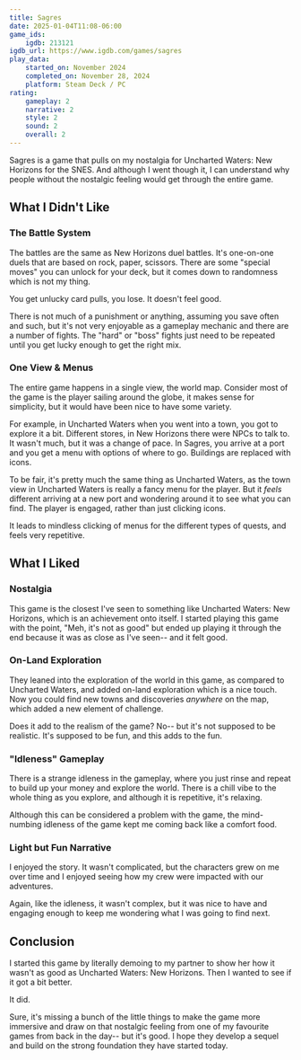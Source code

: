 ```yaml
---
title: Sagres
date: 2025-01-04T11:08-06:00
game_ids:
    igdb: 213121
igdb_url: https://www.igdb.com/games/sagres
play_data:
    started_on: November 2024
    completed_on: November 28, 2024
    platform: Steam Deck / PC
rating:
    gameplay: 2
    narrative: 2
    style: 2
    sound: 2
    overall: 2
---
```


Sagres is a game that pulls on my nostalgia for Uncharted Waters: New Horizons for the SNES. And although I went though it, I can understand why people without the nostalgic feeling would get through the entire game.

## What I Didn't Like

### The Battle System

The battles are the same as New Horizons duel battles. It's one-on-one duels that are based on rock, paper, scissors. There are some "special moves" you can unlock for your deck, but it comes down to randomness which is not my thing.

You get unlucky card pulls, you lose. It doesn't feel good.

There is not much of a punishment or anything, assuming you save often and such, but it's not very enjoyable as a gameplay mechanic and there are a number of fights. The "hard" or "boss" fights just need to be repeated until you get lucky enough to get the right mix.

### One View & Menus

The entire game happens in a single view, the world map. Consider most of the game is the player sailing around the globe, it makes sense for simplicity, but it would have been nice to have some variety. 

For example, in Uncharted Waters when you went into a town, you got to explore it a bit. Different stores, in New Horizons there were NPCs to talk to. It wasn't much, but it was a change of pace. In Sagres, you arrive at a port and you get a menu with options of where to go. Buildings are replaced with icons.

To be fair, it's pretty much the same thing as Uncharted Waters, as the town view in Uncharted Waters is really a fancy menu for the player. But it _feels_ different arriving at a new port and wondering around it to see what you can find. The player is engaged, rather than just clicking icons.

It leads to mindless clicking of menus for the different types of quests, and feels very repetitive. 

## What I Liked

### Nostalgia

This game is the closest I've seen to something like Uncharted Waters: New Horizons, which is an achievement onto itself. I started playing this game with the point, "Meh, it's not as good" but ended up playing it through the end because it was as close as I've seen-- and it felt good.

### On-Land Exploration

They leaned into the exploration of the world in this game, as compared to Uncharted Waters, and added on-land exploration which is a nice touch. Now you could find new towns and discoveries _anywhere_ on the map, which added a new element of challenge. 

Does it add to the realism of the game? No-- but it's not supposed to be realistic. It's supposed to be fun, and this adds to the fun.

### "Idleness" Gameplay

There is a strange idleness in the gameplay, where you just rinse and repeat to build up your money and explore the world. There is a chill vibe to the whole thing as you explore, and although it is repetitive, it's relaxing.

Although this can be considered a problem with the game, the mind-numbing idleness of the game kept me coming back like a comfort food.

### Light but Fun Narrative

I enjoyed the story. It wasn't complicated, but the characters grew on me over time and I enjoyed seeing how my crew were impacted with our adventures. 

Again, like the idleness, it wasn't complex, but it was nice to have and engaging enough to keep me wondering what I was going to find next.

## Conclusion

I started this game by literally demoing to my partner to show her how it wasn't as good as Uncharted Waters: New Horizons. Then I wanted to see if it got a bit better.

It did. 

Sure, it's missing a bunch of the little things to make the game more immersive and draw on that nostalgic feeling from one of my favourite games from back in the day-- but it's good. I hope they develop a sequel and build on the strong foundation they have started today.

